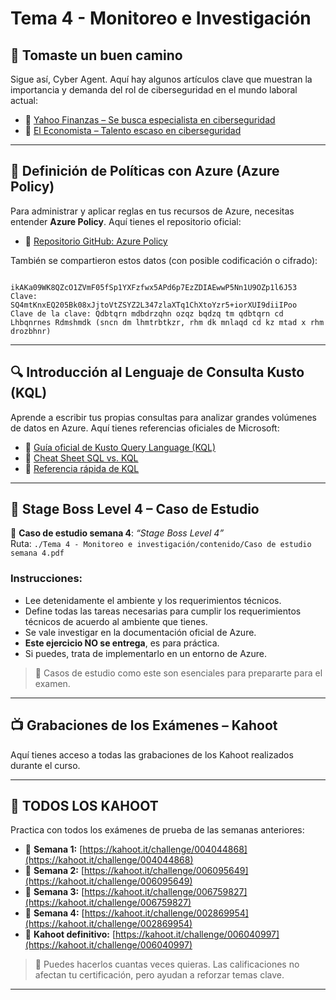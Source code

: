 # Tema 4 - Monitoreo e Investigación

## 🧭 Tomaste un buen camino

Sigue así, Cyber Agent. Aquí hay algunos artículos clave que muestran la importancia y demanda del rol de ciberseguridad en el mundo laboral actual:

- 📰 [Yahoo Finanzas – Se busca especialista en ciberseguridad](https://es-us.finanzas.yahoo.com/noticias/busca-especialista-ciberseguridad-fuerza-laboral-164900114.html)
- 📰 [El Economista – Talento escaso en ciberseguridad](https://www.eleconomista.com.mx/capitalhumano/Especialistas-en-ciberseguridad-talento-escaso-y-cada-vez-mas-peleado-por-las-empresas-20221011-0089.html)

---

## 📜 Definición de Políticas con Azure (Azure Policy)

Para administrar y aplicar reglas en tus recursos de Azure, necesitas entender **Azure Policy**. Aquí tienes el repositorio oficial:

- 🔗 [Repositorio GitHub: Azure Policy](https://github.com/Azure/azure-policy)

También se compartieron estos datos (con posible codificación o cifrado):

```

ikAKa09WK8QZcO1ZVmF05fSp1YXFzfwx5APd6p7EzZDIAEwwP5Nn1U9OZp1l6J53
Clave: SQ4mtKnxEQ205Bk08xJjtoVtZSYZ2L347zlaXTq1ChXtoYzr5+iorXUI9diiIPoo
Clave de la clave: Qdbtqrn mdbdrzqhn ozqz bqdzq tm qdbtqrn cd Lhbqnrnes Rdmshmdk (sncn dm lhmtrbtkzr, rhm dk mnlaqd cd kz mtad x rhm drozbhnr)

```

---

## 🔍 Introducción al Lenguaje de Consulta Kusto (KQL)

Aprende a escribir tus propias consultas para analizar grandes volúmenes de datos en Azure. Aquí tienes referencias oficiales de Microsoft:

- 📘 [Guía oficial de Kusto Query Language (KQL)](https://learn.microsoft.com/es-es/azure/data-explorer/kusto/query/)
- 📘 [Cheat Sheet SQL vs. KQL](https://learn.microsoft.com/es-es/azure/data-explorer/kusto/query/sqlcheatsheet)
- 📘 [Referencia rápida de KQL](https://learn.microsoft.com/es-es/azure/data-explorer/kql-quick-reference)

---

## 🧠 Stage Boss Level 4 – Caso de Estudio

📄 **Caso de estudio semana 4**: _“Stage Boss Level 4”_  
Ruta: `./Tema 4 - Monitoreo e investigación/contenido/Caso de estudio semana 4.pdf`

### Instrucciones:
- Lee detenidamente el ambiente y los requerimientos técnicos.
- Define todas las tareas necesarias para cumplir los requerimientos técnicos de acuerdo al ambiente que tienes.
- Se vale investigar en la documentación oficial de Azure.
- **Este ejercicio NO se entrega**, es para práctica.
- Si puedes, trata de implementarlo en un entorno de Azure.

> 📘 Casos de estudio como este son esenciales para prepararte para el examen.

---

## 📺 Grabaciones de los Exámenes – Kahoot

Aquí tienes acceso a todas las grabaciones de los Kahoot realizados durante el curso.

---

## 📝 TODOS LOS KAHOOT

Practica con todos los exámenes de prueba de las semanas anteriores:

- 📅 **Semana 1:** [https://kahoot.it/challenge/004044868](https://kahoot.it/challenge/004044868)  
- 📅 **Semana 2:** [https://kahoot.it/challenge/006095649](https://kahoot.it/challenge/006095649)  
- 📅 **Semana 3:** [https://kahoot.it/challenge/006759827](https://kahoot.it/challenge/006759827)  
- 📅 **Semana 4:** [https://kahoot.it/challenge/002869954](https://kahoot.it/challenge/002869954)  
- 🏁 **Kahoot definitivo:** [https://kahoot.it/challenge/006040997](https://kahoot.it/challenge/006040997)

> 🎯 Puedes hacerlos cuantas veces quieras. Las calificaciones no afectan tu certificación, pero ayudan a reforzar temas clave.

---
